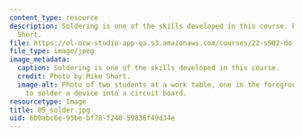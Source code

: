 ```yaml
---
content_type: resource
description: Soldering is one of the skills developed in this course. Photo by Mike
  Short.
file: https://ol-ocw-studio-app-qa.s3.amazonaws.com/courses/22-s902-do-it-yourself-diy-geiger-counters-january-iap-2015/6b0abc6e95bebf78f24059838f49d34e_05_solder.jpg
file_type: image/jpeg
image_metadata:
  caption: Soldering is one of the skills developed in this course.
  credit: Photo by Mike Short.
  image-alt: Photo of two students at a work table, one in the foreground preparing
    to solder a device into a circuit board.
resourcetype: Image
title: 05_solder.jpg
uid: 6b0abc6e-95be-bf78-f240-59838f49d34e
---
```

